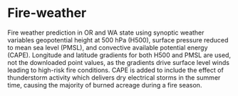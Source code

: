 # Fire-weather
Fire weather prediction in OR and WA state using synoptic weather variables geopotential height at 500 hPa (H500), surface pressure reduced to mean sea level (PMSL), and convective available potential energy (CAPE). Longitude and latitude gradients for both H500 and PMSL are used, not the downloaded point values, as the gradients drive surface level winds leading to high-risk fire conditions. CAPE is added to include the effect of thunderstorm activity which delivers dry electrical storms in the summer time, causing the majority of burned acreage during a fire season.

